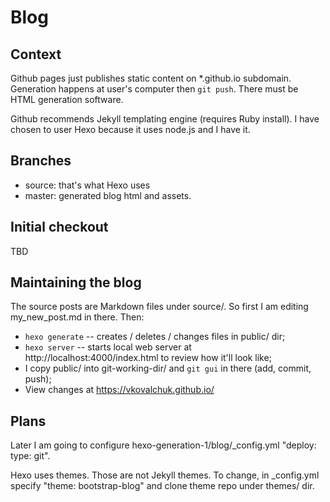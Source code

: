# Blog

## Context

Github pages just publishes static content on *.github.io subdomain. Generation happens
 at user's computer then `git push`. There must be HTML generation software.

Github recommends Jekyll templating engine (requires Ruby install). I have chosen to user Hexo
 because it uses node.js and I have it.

## Branches

 * source: that's what Hexo uses
 * master: generated blog html and assets.

## Initial checkout

TBD

## Maintaining the blog

The source posts are Markdown files under source/. So first I am editing my_new_post.md in there. Then:
 * `hexo generate` -- creates / deletes / changes files in public/ dir;
 * `hexo server` -- starts local web server at http://localhost:4000/index.html to review how it'll look like;
 * I copy public/ into git-working-dir/ and `git gui` in there (add, commit, push);
 * View changes at https://vkovalchuk.github.io/

## Plans

Later I am going to configure hexo-generation-1/blog/_config.yml "deploy: type: git".

Hexo uses themes. Those are not Jekyll themes. To change, in \_config.yml specify "theme: bootstrap-blog"
 and clone theme repo under themes/ dir.
